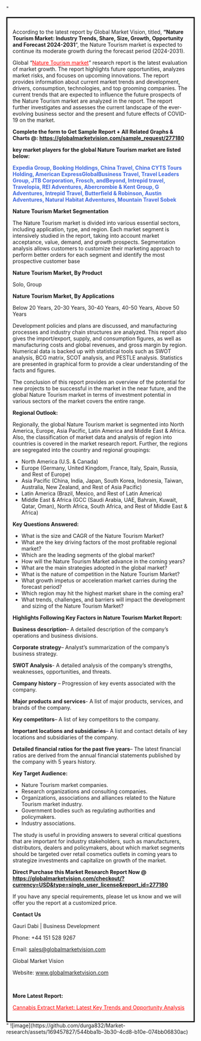 "<div style='border: 3px solid black; padding: 1em;'>

According to the latest report by Global Market Vision, titled, <strong>“Nature Tourism Market: Industry Trends, Share, Size, Growth, Opportunity and Forecast 2024-2031</strong>“, the Nature Tourism market is expected to continue its moderate growth during the forecast period (2024-2031).

Global “<a style='color: #ff0000;' href='https://globalmarketvision.com/reports/global-nature-tourism-market/277180'>Nature Tourism market</a>” research report is the latest evaluation of market growth. The report highlights future opportunities, analyzes market risks, and focuses on upcoming innovations. The report provides information about current market trends and development, drivers, consumption, technologies, and top grooming companies. The current trends that are expected to influence the future prospects of the Nature Tourism market are analyzed in the report. The report further investigates and assesses the current landscape of the ever-evolving business sector and the present and future effects of COVID-19 on the market.

<strong>Complete the form to Get Sample Report + All Related Graphs &amp; Charts @: <a style='color: #ff0000;' href='https://globalmarketvision.com/sample_request/277180?utm_source=linkedinPulse&utm_medium=SN&utm_campaign=SN'><strong>https://globalmarketvision.com/sample_request/277180</strong></a></strong>

<strong>key market players for the global Nature Tourism market are listed below:</strong>

<strong style='color: #4169e1;'>Expedia Group, Booking Holdings, China Travel, China CYTS Tours Holding, American ExpressGlobalBusiness Travel, Travel Leaders Group, JTB Corporation, Frosch, andBeyond, Intrepid travel, Travelopia, REI Adventures, Abercrombie & Kent Group, G Adventures, Intrepid Travel, Butterfield & Robinson, Austin Adventures, Natural Habitat Adventures, Mountain Travel Sobek</strong>

<strong>Nature Tourism Market Segmentation</strong>

The Nature Tourism market is divided into various essential sectors, including application, type, and region. Each market segment is intensively studied in the report, taking into account market acceptance, value, demand, and growth prospects. Segmentation analysis allows customers to customize their marketing approach to perform better orders for each segment and identify the most prospective customer base

<strong>Nature Tourism Market, By Product</strong>

Solo, Group

<strong>Nature Tourism Market, By Applications</strong>

Below 20 Years, 20-30 Years, 30-40 Years, 40-50 Years, Above 50 Years

Development policies and plans are discussed, and manufacturing processes and industry chain structures are analyzed. This report also gives the import/export, supply, and consumption figures, as well as manufacturing costs and global revenues, and gross margin by region. Numerical data is backed up with statistical tools such as SWOT analysis, BCG matrix, SCOT analysis, and PESTLE analysis. Statistics are presented in graphical form to provide a clear understanding of the facts and figures.

The conclusion of this report provides an overview of the potential for new projects to be successful in the market in the near future, and the global Nature Tourism market in terms of investment potential in various sectors of the market covers the entire range.

<strong>Regional Outlook:</strong>

Regionally, the global Nature Tourism market is segmented into North America, Europe, Asia Pacific, Latin America and Middle East &amp; Africa. Also, the classification of market data and analysis of region into countries is covered in the market research report. Further, the regions are segregated into the country and regional groupings:
<ul>
  <li>North America (U.S. &amp; Canada)</li>
  <li>Europe (Germany, United Kingdom, France, Italy, Spain, Russia, and Rest of Europe)</li>
  <li>Asia Pacific (China, India, Japan, South Korea, Indonesia, Taiwan, Australia, New Zealand, and Rest of Asia Pacific)</li>
  <li>Latin America (Brazil, Mexico, and Rest of Latin America)</li>
  <li>Middle East &amp; Africa (GCC (Saudi Arabia, UAE, Bahrain, Kuwait, Qatar, Oman), North Africa, South Africa, and Rest of Middle East &amp; Africa)</li>
</ul>
<strong>Key Questions Answered:</strong>
<ul>
  <li>What is the size and CAGR of the Nature Tourism Market?</li>
  <li>What are the key driving factors of the most profitable regional market?</li>
  <li>Which are the leading segments of the global market?</li>
  <li>How will the Nature Tourism Market advance in the coming years?</li>
  <li>What are the main strategies adopted in the global market?</li>
  <li>What is the nature of competition in the Nature Tourism Market?</li>
  <li>What growth impetus or acceleration market carries during the forecast period?</li>
  <li>Which region may hit the highest market share in the coming era?</li>
  <li>What trends, challenges, and barriers will impact the development and sizing of the Nature Tourism Market?</li>
</ul>
<strong>Highlights Following Key Factors in Nature Tourism Market Report:</strong>

<strong>Business description</strong>– A detailed description of the company’s operations and business divisions.

<strong>Corporate strategy</strong>– Analyst’s summarization of the company’s business strategy.

<strong>SWOT Analysis</strong>- A detailed analysis of the company’s strengths, weaknesses, opportunities, and threats.

<strong>Company history</strong> – Progression of key events associated with the company.

<strong>Major products and services</strong>- A list of major products, services, and brands of the company.

<strong>Key competitors</strong>– A list of key competitors to the company.

<strong>Important locations and subsidiaries</strong>– A list and contact details of key locations and subsidiaries of the company.

<strong>Detailed financial ratios for the past five years</strong>– The latest financial ratios are derived from the annual financial statements published by the company with 5 years history.

<strong>Key Target Audience:</strong>
<ul>
  <li>Nature Tourism market companies.</li>
  <li>Research organizations and consulting companies.</li>
  <li>Organizations, associations and alliances related to the Nature Tourism market industry.</li>
  <li>Government bodies such as regulating authorities and policymakers.</li>
  <li>Industry associations.</li>
</ul>
The study is useful in providing answers to several critical questions that are important for industry stakeholders, such as manufacturers, distributors, dealers and policymakers, about which market segments should be targeted over retail cosmetics outlets in coming years to strategize investments and capitalize on growth of the market.

<strong>Direct Purchase this Market Research Report Now @ </strong><strong><a style='color: #ff0000;' href='https://globalmarketvision.com/checkout/?currency=USD&type=single_user_license&report_id=277180?utm_source=linkedinPulse&utm_medium=SN&utm_campaign=SN'><strong>https://globalmarketvision.com/checkout/?currency=USD&type=single_user_license&report_id=277180</strong></a></strong>

If you have any special requirements, please let us know and we will offer you the report at a customized price.
<p id='ember58' class='ember-view reader-content-blocks__paragraph'><strong>Contact Us</strong></p>
<p id='ember59' class='ember-view reader-content-blocks__paragraph'>Gauri Dabi | Business Development</p>
<p id='ember60' class='ember-view reader-content-blocks__paragraph'>Phone: +44 151 528 9267</p>
Email: <a href='mailto:sales@globalmarketvision.com'>sales@globalmarketvision.com</a>

Global Market Vision

Website: <a href='http://www.globalmarketvision.com'>www.globalmarketvision.com</a>

&nbsp;

<strong>More Latest Report:</strong>

<a style='color: #ff0000;' href='https://medium.com/@apurvashinde1994/cannabis-extract-market-latest-key-trends-and-opportunity-analysis-76fc5005f87e'>Cannabis Extract Market: Latest Key Trends and Opportunity Analysis</a>

</div>"
![image](https://github.com/durga832/Market-research/assets/169457827/544bba1b-3b30-4cd8-b10e-074bb06830ac)
